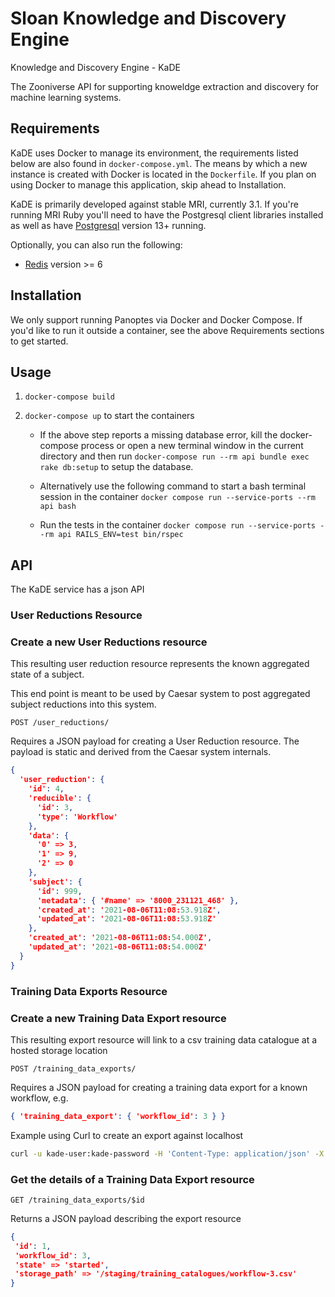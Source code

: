 # Sloan Knowledge and Discovery Engine

Knowledge and Discovery Engine - KaDE

The Zooniverse API for supporting knoweldge extraction and discovery for machine learning systems.

## Requirements

KaDE uses Docker to manage its environment, the requirements listed below are also found in `docker-compose.yml`. The means by which a new instance is created with Docker is located in the `Dockerfile`. If you plan on using Docker to manage this application, skip ahead to Installation.

KaDE is primarily developed against stable MRI, currently 3.1. If you're running MRI Ruby you'll need to have the Postgresql client libraries installed as well as have [Postgresql](http://postgresql.org) version 13+ running.

Optionally, you can also run the following:

* [Redis](http://redis.io) version >= 6

## Installation

We only support running Panoptes via Docker and Docker Compose. If you'd like to run it outside a container, see the above Requirements sections to get started.

## Usage

1. `docker-compose build`

2. `docker-compose up` to start the containers

    * If the above step reports a missing database error, kill the docker-compose process or open a new terminal window in the current directory and then run `docker-compose run --rm api bundle exec rake db:setup` to setup the database.

    * Alternatively use the following command to start a bash terminal session in the container `docker compose run --service-ports --rm api bash`

    * Run the tests in the container `docker compose run --service-ports --rm api RAILS_ENV=test bin/rspec`

## API

The KaDE service has a json API

### User Reductions Resource

### Create a new User Reductions resource

This resulting user reduction resource represents the known aggregated state of a subject.

This end point is meant to be used by Caesar system to post aggregated subject reductions into this system.

`POST /user_reductions/`

Requires a JSON payload for creating a User Reduction resource. The payload is static and derived from the Caesar system internals.

``` JSON
{
  'user_reduction': {
    'id': 4,
    'reducible': {
      'id': 3,
      'type': 'Workflow'
    },
    'data': {
      '0' => 3,
      '1' => 9,
      '2' => 0
    },
    'subject': {
      'id': 999,
      'metadata': { '#name' => '8000_231121_468' },
      'created_at': '2021-08-06T11:08:53.918Z',
      'updated_at': '2021-08-06T11:08:53.918Z'
    },
    'created_at': '2021-08-06T11:08:54.000Z',
    'updated_at': '2021-08-06T11:08:54.000Z'
  }
}
```

### Training Data Exports Resource

### Create a new Training Data Export resource

This resulting export resource will link to a csv training data catalogue at a hosted storage location

`POST /training_data_exports/`

Requires a JSON payload for creating a training data export for a known workflow, e.g.

``` JSON
{ 'training_data_export': { 'workflow_id': 3 } }
```

Example using Curl to create an export against localhost

``` sh
curl -u kade-user:kade-password -H 'Content-Type: application/json' -X POST http://localhost:3001/training_data_exports -d '{ "training_data_export": { "workflow_id": 3 } }'
```

### Get the details of a Training Data Export resource

`GET /training_data_exports/$id`

Returns a JSON payload describing the export resource

``` JSON
{
 'id': 1,
 'workflow_id': 3,
 'state' => 'started',
 'storage_path' => '/staging/training_catalogues/workflow-3.csv'
}
